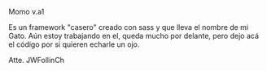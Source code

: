 Momo v.a1

Es un framework "casero" creado con sass y que lleva el nombre de mi Gato.
Aún estoy trabajando en el, queda mucho por delante, pero dejo acá el código por si quieren echarle un ojo.

Atte. JWFollinCh
